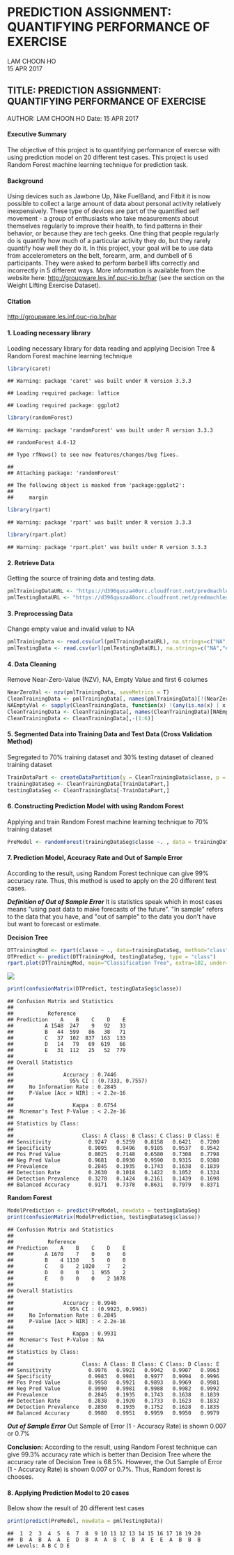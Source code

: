 # PREDICTION ASSIGNMENT: QUANTIFYING PERFORMANCE OF EXERCISE
LAM CHOON HO  
15 APR 2017  


## TITLE: PREDICTION ASSIGNMENT: QUANTIFYING PERFORMANCE OF EXERCISE
AUTHOR: LAM CHOON HO
Date: 15 APR 2017

#### Executive Summary
The objective of this project is to quantifying performance of exercse with using prediction model on 20 different test cases. This project is used Random Forest machine learning technique 
for prediction task.

#### Background
Using devices such as Jawbone Up, Nike FuelBand, and Fitbit it is now possible to collect a large amount of data about personal activity relatively inexpensively. These type of devices are part of the quantified self movement - a group of enthusiasts who take measurements about themselves regularly to improve their health, to find patterns in their behavior, or because they are tech geeks. One thing that people regularly do is quantify how much of a particular activity they do, but they rarely quantify how well they do it. In this project, your goal will be to use data from accelerometers on the belt, forearm, arm, and dumbell of 6 participants. They were asked to perform barbell lifts correctly and incorrectly in 5 different ways. More information is available from the website here: http://groupware.les.inf.puc-rio.br/har (see the section on the Weight Lifting Exercise Dataset).

#### Citation
http://groupware.les.inf.puc-rio.br/har

#### 1. Loading necessary library
Loading necessary library for data reading and applying Decision Tree & Random Forest machine learning technique

```r
library(caret)
```

```
## Warning: package 'caret' was built under R version 3.3.3
```

```
## Loading required package: lattice
```

```
## Loading required package: ggplot2
```

```r
library(randomForest)
```

```
## Warning: package 'randomForest' was built under R version 3.3.3
```

```
## randomForest 4.6-12
```

```
## Type rfNews() to see new features/changes/bug fixes.
```

```
## 
## Attaching package: 'randomForest'
```

```
## The following object is masked from 'package:ggplot2':
## 
##     margin
```

```r
library(rpart)
```

```
## Warning: package 'rpart' was built under R version 3.3.3
```

```r
library(rpart.plot)
```

```
## Warning: package 'rpart.plot' was built under R version 3.3.3
```

#### 2. Retrieve Data
Getting the source of training data and testing data.

```r
pmlTrainingDataURL <- "https://d396qusza40orc.cloudfront.net/predmachlearn/pml-training.csv"
pmlTestingDataURL <- "https://d396qusza40orc.cloudfront.net/predmachlearn/pml-testing.csv"
```

#### 3. Preprocessing Data
Change empty value and invalid value to NA

```r
pmlTrainingData <- read.csv(url(pmlTrainingDataURL), na.strings=c("NA","#DIV/0!",""))
pmlTestingData <- read.csv(url(pmlTestingDataURL), na.strings=c("NA","#DIV/0!",""))
```

#### 4. Data Cleaning
Remove Near-Zero-Value (NZV), NA, Empty Value and first 6 columes

```r
NearZeroVal <- nzv(pmlTrainingData, saveMetrics = T)
CleanTrainingData <- pmlTrainingData[, names(pmlTrainingData)[!(NearZeroVal[, 4])]]
NAEmptyVal <- sapply(CleanTrainingData, function(x) !(any(is.na(x) | x == "")))
CleanTrainingData <- CleanTrainingData[, names(CleanTrainingData)[NAEmptyVal]]
CleanTrainingData <- CleanTrainingData[,-(1:6)]
```

#### 5. Segmented Data into Training Data and Test Data (Cross Validation Method)
Segregated to 70% training dataset and 30% testing dataset of cleaned training dataset

```r
TrainDataPart <- createDataPartition(y = CleanTrainingData$classe, p = 0.7, list = FALSE)
trainingDataSeg <- CleanTrainingData[TrainDataPart,]
testingDataSeg <- CleanTrainingData[-TrainDataPart,]
```

#### 6. Constructing Prediction Model with using Random Forest
Applying and train Random Forest machine learning technique to 70% training dataset

```r
PreModel <- randomForest(trainingDataSeg$classe ~. , data = trainingDataSeg)
```

#### 7. Prediction Model, Accuracy Rate and Out of Sample Error
According to the result, using Random Forest technique can give 99% accuracy rate. Thus,
this method is used to apply on the 20 different test cases.

***Definition of Out of Sample Error***
It is statistics speak which in most cases means "using past data to make forecasts of the future". "In sample" refers to the data that you have, and "out of sample" to the data you don't have but want to forecast or estimate.

**Decision Tree**

```r
DTTrainingMod <- rpart(classe ~ ., data=trainingDataSeg, method="class")
DTPredict <- predict(DTTrainingMod, testingDataSeg, type = "class")
rpart.plot(DTTrainingMod, main="Classification Tree", extra=102, under=TRUE, faclen=0)
```

![](PredictionAssignment_files/figure-html/unnamed-chunk-7-1.png)<!-- -->

```r
print(confusionMatrix(DTPredict, testingDataSeg$classe))
```

```
## Confusion Matrix and Statistics
## 
##           Reference
## Prediction    A    B    C    D    E
##          A 1548  247    9   92   33
##          B   44  599   86   38   71
##          C   37  102  837  163  133
##          D   14   79   69  619   66
##          E   31  112   25   52  779
## 
## Overall Statistics
##                                           
##                Accuracy : 0.7446          
##                  95% CI : (0.7333, 0.7557)
##     No Information Rate : 0.2845          
##     P-Value [Acc > NIR] : < 2.2e-16       
##                                           
##                   Kappa : 0.6754          
##  Mcnemar's Test P-Value : < 2.2e-16       
## 
## Statistics by Class:
## 
##                      Class: A Class: B Class: C Class: D Class: E
## Sensitivity            0.9247   0.5259   0.8158   0.6421   0.7200
## Specificity            0.9095   0.9496   0.9105   0.9537   0.9542
## Pos Pred Value         0.8025   0.7148   0.6580   0.7308   0.7798
## Neg Pred Value         0.9681   0.8930   0.9590   0.9315   0.9380
## Prevalence             0.2845   0.1935   0.1743   0.1638   0.1839
## Detection Rate         0.2630   0.1018   0.1422   0.1052   0.1324
## Detection Prevalence   0.3278   0.1424   0.2161   0.1439   0.1698
## Balanced Accuracy      0.9171   0.7378   0.8631   0.7979   0.8371
```

**Random Forest**

```r
ModelPrediction <- predict(PreModel, newdata = testingDataSeg)
print(confusionMatrix(ModelPrediction, testingDataSeg$classe))
```

```
## Confusion Matrix and Statistics
## 
##           Reference
## Prediction    A    B    C    D    E
##          A 1670    7    0    0    0
##          B    4 1130    5    0    0
##          C    0    2 1020    7    2
##          D    0    0    1  955    2
##          E    0    0    0    2 1078
## 
## Overall Statistics
##                                           
##                Accuracy : 0.9946          
##                  95% CI : (0.9923, 0.9963)
##     No Information Rate : 0.2845          
##     P-Value [Acc > NIR] : < 2.2e-16       
##                                           
##                   Kappa : 0.9931          
##  Mcnemar's Test P-Value : NA              
## 
## Statistics by Class:
## 
##                      Class: A Class: B Class: C Class: D Class: E
## Sensitivity            0.9976   0.9921   0.9942   0.9907   0.9963
## Specificity            0.9983   0.9981   0.9977   0.9994   0.9996
## Pos Pred Value         0.9958   0.9921   0.9893   0.9969   0.9981
## Neg Pred Value         0.9990   0.9981   0.9988   0.9982   0.9992
## Prevalence             0.2845   0.1935   0.1743   0.1638   0.1839
## Detection Rate         0.2838   0.1920   0.1733   0.1623   0.1832
## Detection Prevalence   0.2850   0.1935   0.1752   0.1628   0.1835
## Balanced Accuracy      0.9980   0.9951   0.9959   0.9950   0.9979
```
***Out of Sample Error***
Out Sample of Error (1 - Accuracy Rate) is shown 0.007 or 0.7%

**Conclusion:**
According to the result, using Random Forest technique can give 99.3% accuracy rate which is better than Decision Tree where the accuracy rate of Decision Tree is 68.5%. However, the Out Sample of Error (1 - Accuracy Rate) is shown 0.007 or 0.7%. Thus, Random forest is chooses.

#### 8. Applying Prediction Model to 20 cases
Below show the result of 20 different test cases

```r
print(predict(PreModel, newdata = pmlTestingData))
```

```
##  1  2  3  4  5  6  7  8  9 10 11 12 13 14 15 16 17 18 19 20 
##  B  A  B  A  A  E  D  B  A  A  B  C  B  A  E  E  A  B  B  B 
## Levels: A B C D E
```

